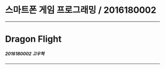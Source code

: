 스마트폰 게임 프로그래밍 / 2016180002
===================================
---
# Dragon Flight
##### 2016180002 고우혁
---
